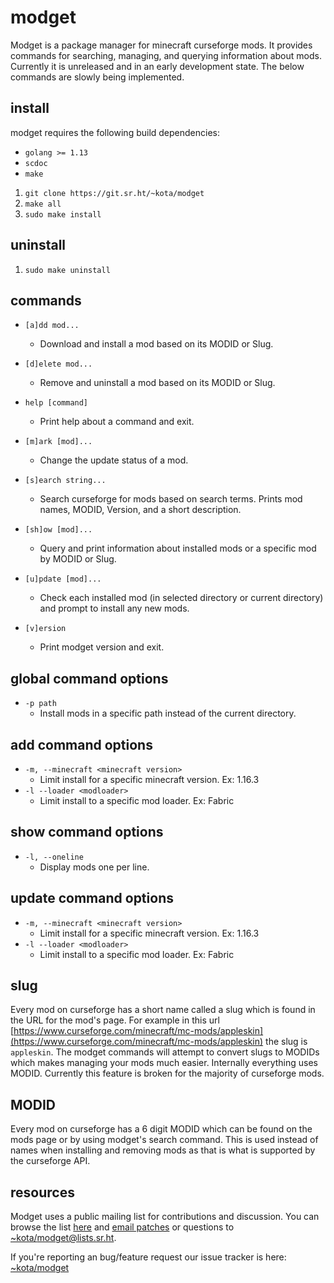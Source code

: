 # modget

Modget is a package manager for minecraft curseforge mods. It provides commands
for searching, managing, and querying information about mods. Currently it is
unreleased and in an early development state. The below commands are slowly
being implemented.

## install

modget requires the following build dependencies:

- `golang >= 1.13`
- `scdoc`
- `make`

1. `git clone https://git.sr.ht/~kota/modget`
2. `make all`
3. `sudo make install`

## uninstall

1. `sudo make uninstall`

## commands

- `[a]dd mod...`
	- Download and install a mod based on its MODID or Slug.

- `[d]elete mod...`
	- Remove and uninstall a mod based on its MODID or Slug.

- `help [command]`
	- Print help about a command and exit.

- `[m]ark [mod]...`
	- Change the update status of a mod.

- `[s]earch string...`
	- Search curseforge for mods based on search terms. Prints mod names, MODID, Version, and a short description.

- `[sh]ow [mod]...`
	- Query and print information about installed mods or a specific mod by MODID or Slug.

- `[u]pdate [mod]...`
	- Check each installed mod (in selected directory or current directory) and prompt to install any new mods.

- `[v]ersion`
	- Print modget version and exit.

## global command options

- `-p path`
	- Install mods in a specific path instead of the current directory.

## add command options

- `-m, --minecraft <minecraft version>`
	- Limit install for a specific minecraft version. Ex: 1.16.3
- `-l --loader <modloader>`
	- Limit install to a specific mod loader. Ex: Fabric

## show command options

- `-l, --oneline`
	- Display mods one per line.

## update command options

- `-m, --minecraft <minecraft version>`
	- Limit install for a specific minecraft version. Ex: 1.16.3
- `-l --loader <modloader>`
	- Limit install to a specific mod loader. Ex: Fabric

## slug

Every mod on curseforge has a short name called a slug which is found in the
URL for the mod's page. For example in this url
[https://www.curseforge.com/minecraft/mc-mods/appleskin](https://www.curseforge.com/minecraft/mc-mods/appleskin)
the slug is `appleskin`. The modget commands will attempt to convert slugs to
MODIDs which makes managing your mods much easier. Internally everything uses
MODID. Currently this feature is broken for the majority of curseforge mods.

## MODID

Every mod on curseforge has a 6 digit MODID which can be found on the mods page
or by using modget's search command. This is used instead of names when
installing and removing mods as that is what is supported by the curseforge
API.

## resources

Modget uses a public mailing list for contributions and discussion. You can
browse the list [here](https://lists.sr.ht/~kota/modget) and 
[email patches](https://git-send-email.io) or questions to 
[~kota/modget@lists.sr.ht](https://lists.sr.ht/~kota/modget).

If you're reporting an bug/feature request our issue tracker is here:
[~kota/modget](https://todo.sr.ht/~kota/modget)
